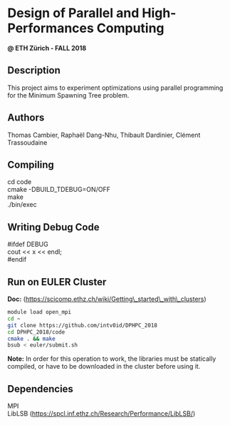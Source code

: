 # Design of Parallel and High-Performances Computing 
**@ ETH Zürich - FALL 2018**

## Description

This project aims to experiment optimizations using parallel programming for the Minimum Spawning Tree problem.


## Authors

Thomas Cambier, 
Raphaël Dang-Nhu, 
Thibault Dardinier, 
Clément Trassoudaine

## Compiling
cd code   
cmake -DBUILD\_TDEBUG=ON/OFF  
make  
./bin/exec  

## Writing Debug Code
#ifdef DEBUG  
cout << x << endl;  
#endif  

## Run on EULER Cluster

**Doc:** (https://scicomp.ethz.ch/wiki/Getting\_started\_with\_clusters)

``` bash
module load open_mpi
cd ~
git clone https://github.com/intv0id/DPHPC_2018
cd DPHPC_2018/code
cmake . && make
bsub < euler/submit.sh
```

**Note:** In order for this operation to work, the libraries must be statically compiled, or have to be downloaded in the cluster before using it.

## Dependencies
MPI  
LibLSB (https://spcl.inf.ethz.ch/Research/Performance/LibLSB/)
